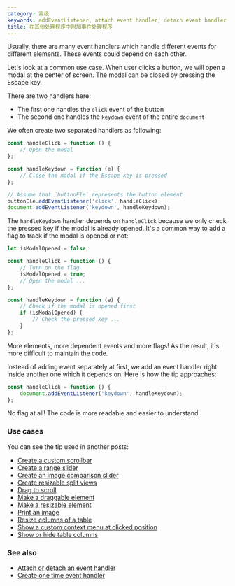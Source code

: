 ```yaml
---
category: 高级
keywords: addEventListener, attach event handler, detach event handler, removeEventListener
title: 在其他处理程序中附加事件处理程序
---
```


Usually, there are many event handlers which handle different events for different elements. These events could depend on each other.

Let's look at a common use case. When user clicks a button, we will open a modal at the center of screen. The modal can be closed by pressing the Escape key.

There are two handlers here:

-   The first one handles the `click` event of the button
-   The second one handles the `keydown` event of the entire `document`

We often create two separated handlers as following:

```js
const handleClick = function () {
    // Open the modal
};

const handleKeydown = function (e) {
    // Close the modal if the Escape key is pressed
};

// Assume that `buttonEle` represents the button element
buttonEle.addEventListener('click', handleClick);
document.addEventListener('keydown', handleKeydown);
```

The `handleKeydown` handler depends on `handleClick` because we only check the pressed key if the modal is already opened.
It's a common way to add a flag to track if the modal is opened or not:

```js
let isModalOpened = false;

const handleClick = function () {
    // Turn on the flag
    isModalOpened = true;
    // Open the modal ...
};

const handleKeydown = function (e) {
    // Check if the modal is opened first
    if (isModalOpened) {
        // Check the pressed key ...
    }
};
```

More elements, more dependent events and more flags! As the result, it's more difficult to maintain the code.

Instead of adding event separately at first, we add an event handler right inside another one which it depends on.
Here is how the tip approaches:

```js
const handleClick = function () {
    document.addEventListener('keydown', handleKeydown);
};
```

No flag at all! The code is more readable and easier to understand.

### Use cases

You can see the tip used in another posts:

-   [Create a custom scrollbar](/create-a-custom-scrollbar)
-   [Create a range slider](/create-a-range-slider)
-   [Create an image comparison slider](/create-an-image-comparison-slider)
-   [Create resizable split views](/create-resizable-split-views)
-   [Drag to scroll](/drag-to-scroll)
-   [Make a draggable element](/make-a-draggable-element)
-   [Make a resizable element](/make-a-resizable-element)
-   [Print an image](/print-an-image)
-   [Resize columns of a table](/resize-columns-of-a-table)
-   [Show a custom context menu at clicked position](/show-a-custom-context-menu-at-clicked-position)
-   [Show or hide table columns](/show-or-hide-table-columns)

### See also

-   [Attach or detach an event handler](/attach-or-detach-an-event-handler)
-   [Create one time event handler](/create-one-time-event-handler)
